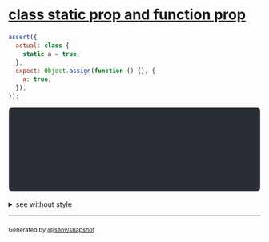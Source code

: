 # [class static prop and function prop](../../function.test.js#L349)

```js
assert({
  actual: class {
    static a = true;
  },
  expect: Object.assign(function () {}, {
    a: true,
  }),
});
```

![img](throw.svg)

<details>
  <summary>see without style</summary>

```console
AssertionError: actual and expect are different

actual: class actual {
  [source code];
  static a = true;
}
expect: function () {
  [source code],
  a: true,
}
```

</details>

---
<sub>
  Generated by <a href="https://github.com/jsenv/core/tree/main/packages/independent/snapshot">@jsenv/snapshot</a>
</sub>